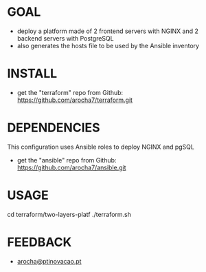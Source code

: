 GOAL
====

* deploy a platform made of 2 frontend servers with NGINX and 2 backend servers with PostgreSQL
* also generates the hosts file to be used by the Ansible inventory


INSTALL
=======

* get the "terraform" repo from Github: https://github.com/arocha7/terraform.git


DEPENDENCIES
============

This configuration uses Ansible roles to deploy NGINX and pgSQL

* get the "ansible" repo from Github: https://github.com/arocha7/ansible.git


USAGE
=====

cd terraform/two-layers-platf
./terraform.sh


FEEDBACK
========

* arocha@ptinovacao.pt

